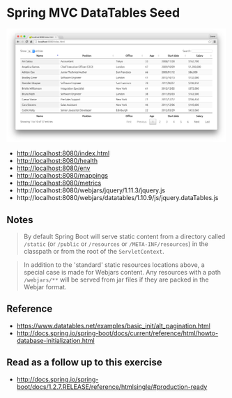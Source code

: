 # Spring MVC DataTables Seed

![Screenshot](/README/spring-datatables.png)

* [http://localhost:8080/index.html](http://localhost:8080/index.html)
* [http://localhost:8080/health](http://localhost:8080/health)
* [http://localhost:8080/env](http://localhost:8080/env)
* [http://localhost:8080/mappings](http://localhost:8080/mappings)
* [http://localhost:8080/metrics](http://localhost:8080/metrics)
* http://localhost:8080/webjars/jquery/1.11.3/jquery.js
* http://localhost:8080/webjars/datatables/1.10.9/js/jquery.dataTables.js

## Notes

> By default Spring Boot will serve static content from a directory called `/static` (or `/public` or `/resources` or
> `/META-INF/resources`) in the classpath or from the root of the `ServletContext`.

> In addition to the 'standard' static resources locations above, a special case is made for Webjars content.
> Any resources with a path `/webjars/**` will be served from jar files if they are packed in the Webjar format.

## Reference

* https://www.datatables.net/examples/basic_init/alt_pagination.html
* http://docs.spring.io/spring-boot/docs/current/reference/html/howto-database-initialization.html

## Read as a follow up to this exercise

* http://docs.spring.io/spring-boot/docs/1.2.7.RELEASE/reference/htmlsingle/#production-ready

